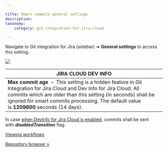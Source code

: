 ```yaml
---

title: Smart commits general settings
description:
taxonomy:
    category: git-integration-for-jira-cloud

---
```

Navigate to Git integration for Jira (sidebar) ➜ **General settings** to access this setting.

![](https://bigbrassband.atlassian.net/wiki/download/attachments/1923025462/image-20210324-081135.png?version=1&modificationDate=1630063662176&cacheVersion=1&api=v2)

| JIRA CLOUD DEV INFO |
| --- |
| **Max commit age**  –  This setting is a hidden feature in Git Integration for Jira Cloud and Dev Info for Jira Cloud. All commits which are older than this setting (in seconds) shall be ignored for smart commits processing. The default value is **1209600** seconds (14 days). |

In case [when DevInfo for Jira Cloud is enabled](/git-integration-for-jira-cloud/jira-development-information-gij-cloud), commits shall be sent with _**disabledTransition**_ flag.

[Viewing workflows](/git-integration-for-jira-cloud/viewing-workflows-gij-cloud)

[Repository browser »](/git-integration-for-jira-cloud/repository-browser-gij-cloud)